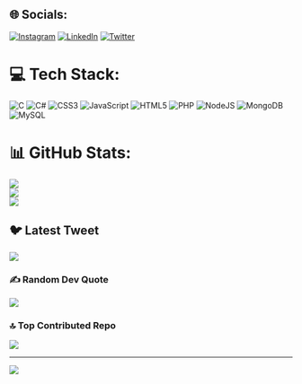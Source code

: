

## 🌐 Socials:
[![Instagram](https://img.shields.io/badge/Instagram-%23E4405F.svg?logo=Instagram&logoColor=white)](https://instagram.com/bhavya_patel1551) [![LinkedIn](https://img.shields.io/badge/LinkedIn-%230077B5.svg?logo=linkedin&logoColor=white)]([[https://linkedin.com/in/BhavyaPatel](https://www.linkedin.com/in/bhavya-patel-8b5674200)]) [![Twitter](https://img.shields.io/badge/Twitter-%231DA1F2.svg?logo=Twitter&logoColor=white)](https://twitter.com/bhavyapatel1551) 

# 💻 Tech Stack:
![C](https://img.shields.io/badge/c-%2300599C.svg?style=for-the-badge&logo=c&logoColor=white) ![C#](https://img.shields.io/badge/c%23-%23239120.svg?style=for-the-badge&logo=c-sharp&logoColor=white) ![CSS3](https://img.shields.io/badge/css3-%231572B6.svg?style=for-the-badge&logo=css3&logoColor=white) ![JavaScript](https://img.shields.io/badge/javascript-%23323330.svg?style=for-the-badge&logo=javascript&logoColor=%23F7DF1E) ![HTML5](https://img.shields.io/badge/html5-%23E34F26.svg?style=for-the-badge&logo=html5&logoColor=white) ![PHP](https://img.shields.io/badge/php-%23777BB4.svg?style=for-the-badge&logo=php&logoColor=white) ![NodeJS](https://img.shields.io/badge/node.js-6DA55F?style=for-the-badge&logo=node.js&logoColor=white) ![MongoDB](https://img.shields.io/badge/MongoDB-%234ea94b.svg?style=for-the-badge&logo=mongodb&logoColor=white) ![MySQL](https://img.shields.io/badge/mysql-%2300f.svg?style=for-the-badge&logo=mysql&logoColor=white)
# 📊 GitHub Stats:
![](https://github-readme-stats.vercel.app/api?username=bhavyapatel1551&theme=dark&hide_border=false&include_all_commits=false&count_private=false)<br/>
![](https://github-readme-streak-stats.herokuapp.com/?user=bhavyapatel1551&theme=dark&hide_border=false)<br/>
![](https://github-readme-stats.vercel.app/api/top-langs/?username=bhavyapatel1551&theme=dark&hide_border=false&include_all_commits=false&count_private=false&layout=compact)

## 🐦 Latest Tweet
[![](https://gtce.itsvg.in/api?username=bhavyapatel1551)](https://github.com/VishwaGauravIn/github-twitter-card-embed)

### ✍️ Random Dev Quote
![](https://quotes-github-readme.vercel.app/api?type=horizontal&theme=radical)

### 🔝 Top Contributed Repo
![](https://github-contributor-stats.vercel.app/api?username=bhavyapatel1551&limit=5&theme=dark&combine_all_yearly_contributions=true)

---
[![](https://visitcount.itsvg.in/api?id=bhavyapatel1551&icon=0&color=0)](https://visitcount.itsvg.in)

<!-- Proudly created with GPRM ( https://gprm.itsvg.in ) -->
